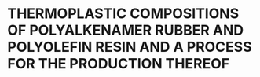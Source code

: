 # THERMOPLASTIC COMPOSITIONS OF POLYALKENAMER RUBBER AND POLYOLEFIN RESIN AND A PROCESS FOR THE PRODUCTION THEREOF